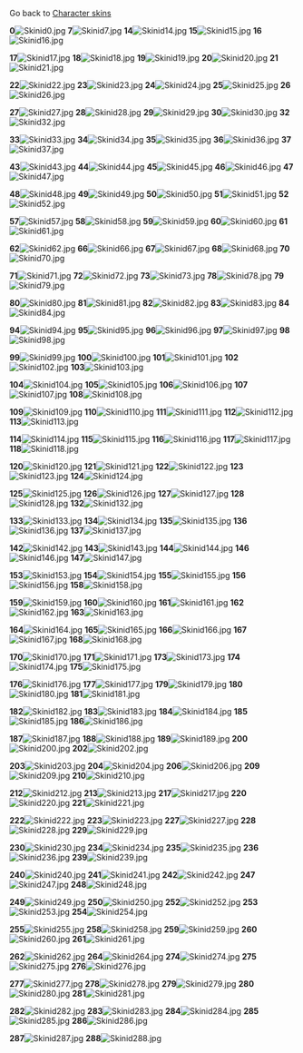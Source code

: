 Go back to [Character skins](/docs/character_skins.md "wikilink")

**0**![Skinid0.jpg](/images/skinid0.jpg) **7**![Skinid7.jpg](/images/skinid7.jpg) **14**![Skinid14.jpg](/images/skinid14.jpg) **15**![Skinid15.jpg](/images/skinid15.jpg) **16**![Skinid16.jpg](/images/skinid16.jpg)

**17**![Skinid17.jpg](/images/skinid17.jpg) **18**![Skinid18.jpg](/images/skinid18.jpg) **19**![Skinid19.jpg](/images/skinid19.jpg) **20**![Skinid20.jpg](/images/skinid20.jpg) **21**![Skinid21.jpg](/images/skinid21.jpg)

**22**![Skinid22.jpg](/images/skinid22.jpg) **23**![Skinid23.jpg](/images/skinid23.jpg) **24**![Skinid24.jpg](/images/skinid24.jpg) **25**![Skinid25.jpg](/images/skinid25.jpg) **26**![Skinid26.jpg](/images/skinid26.jpg)

**27**![Skinid27.jpg](/images/skinid27.jpg) **28**![Skinid28.jpg](/images/skinid28.jpg) **29**![Skinid29.jpg](/images/skinid29.jpg) **30**![Skinid30.jpg](/images/skinid30.jpg) **32**![Skinid32.jpg](/images/skinid32.jpg)

**33**![Skinid33.jpg](/images/skinid33.jpg) **34**![Skinid34.jpg](/images/skinid34.jpg) **35**![Skinid35.jpg](/images/skinid35.jpg) **36**![Skinid36.jpg](/images/skinid36.jpg) **37**![Skinid37.jpg](/images/skinid37.jpg)

**43**![Skinid43.jpg](/images/skinid43.jpg) **44**![Skinid44.jpg](/images/skinid44.jpg) **45**![Skinid45.jpg](/images/skinid45.jpg) **46**![Skinid46.jpg](/images/skinid46.jpg) **47**![Skinid47.jpg](/images/skinid47.jpg)

**48**![Skinid48.jpg](/images/skinid48.jpg) **49**![Skinid49.jpg](/images/skinid49.jpg) **50**![Skinid50.jpg](/images/skinid50.jpg) **51**![Skinid51.jpg](/images/skinid51.jpg) **52**![Skinid52.jpg](/images/skinid52.jpg)

**57**![Skinid57.jpg](/images/skinid57.jpg) **58**![Skinid58.jpg](/images/skinid58.jpg) **59**![Skinid59.jpg](/images/skinid59.jpg) **60**![Skinid60.jpg](/images/skinid60.jpg) **61**![Skinid61.jpg](/images/skinid61.jpg)

**62**![Skinid62.jpg](/images/skinid62.jpg) **66**![Skinid66.jpg](/images/skinid66.jpg) **67**![Skinid67.jpg](/images/skinid67.jpg) **68**![Skinid68.jpg](/images/skinid68.jpg) **70**![Skinid70.jpg](/images/skinid70.jpg)

**71**![Skinid71.jpg](/images/skinid71.jpg) **72**![Skinid72.jpg](/images/skinid72.jpg) **73**![Skinid73.jpg](/images/skinid73.jpg) **78**![Skinid78.jpg](/images/skinid78.jpg) **79**![Skinid79.jpg](/images/skinid79.jpg)

**80**![Skinid80.jpg](/images/skinid80.jpg) **81**![Skinid81.jpg](/images/skinid81.jpg) **82**![Skinid82.jpg](/images/skinid82.jpg) **83**![Skinid83.jpg](/images/skinid83.jpg) **84**![Skinid84.jpg](/images/skinid84.jpg)

**94**![Skinid94.jpg](/images/skinid94.jpg) **95**![Skinid95.jpg](/images/skinid95.jpg) **96**![Skinid96.jpg](/images/skinid96.jpg) **97**![Skinid97.jpg](/images/skinid97.jpg) **98**![Skinid98.jpg](/images/skinid98.jpg)

**99**![Skinid99.jpg](/images/skinid99.jpg) **100**![Skinid100.jpg](/images/skinid100.jpg) **101**![Skinid101.jpg](/images/skinid101.jpg) **102**![Skinid102.jpg](/images/skinid102.jpg) **103**![Skinid103.jpg](/images/skinid103.jpg)

**104**![Skinid104.jpg](/images/skinid104.jpg) **105**![Skinid105.jpg](/images/skinid105.jpg) **106**![Skinid106.jpg](/images/skinid106.jpg) **107**![Skinid107.jpg](/images/skinid107.jpg) **108**![Skinid108.jpg](/images/skinid108.jpg)

**109**![Skinid109.jpg](/images/skinid109.jpg) **110**![Skinid110.jpg](/images/skinid110.jpg) **111**![Skinid111.jpg](/images/skinid111.jpg) **112**![Skinid112.jpg](/images/skinid112.jpg) **113**![Skinid113.jpg](/images/skinid113.jpg)

**114**![Skinid114.jpg](/images/skinid114.jpg) **115**![Skinid115.jpg](/images/skinid115.jpg) **116**![Skinid116.jpg](/images/skinid116.jpg) **117**![Skinid117.jpg](/images/skinid117.jpg) **118**![Skinid118.jpg](/images/skinid118.jpg)

**120**![Skinid120.jpg](/images/skinid120.jpg) **121**![Skinid121.jpg](/images/skinid121.jpg) **122**![Skinid122.jpg](/images/skinid122.jpg) **123**![Skinid123.jpg](/images/skinid123.jpg) **124**![Skinid124.jpg](/images/skinid124.jpg)

**125**![Skinid125.jpg](/images/skinid125.jpg) **126**![Skinid126.jpg](/images/skinid126.jpg) **127**![Skinid127.jpg](/images/skinid127.jpg) **128**![Skinid128.jpg](/images/skinid128.jpg) **132**![Skinid132.jpg](/images/skinid132.jpg)

**133**![Skinid133.jpg](/images/skinid133.jpg) **134**![Skinid134.jpg](/images/skinid134.jpg) **135**![Skinid135.jpg](/images/skinid135.jpg) **136**![Skinid136.jpg](/images/skinid136.jpg) **137**![Skinid137.jpg](/images/skinid137.jpg)

**142**![Skinid142.jpg](/images/skinid142.jpg) **143**![Skinid143.jpg](/images/skinid143.jpg) **144**![Skinid144.jpg](/images/skinid144.jpg) **146**![Skinid146.jpg](/images/skinid146.jpg) **147**![Skinid147.jpg](/images/skinid147.jpg)

**153**![Skinid153.jpg](/images/skinid153.jpg) **154**![Skinid154.jpg](/images/skinid154.jpg) **155**![Skinid155.jpg](/images/skinid155.jpg) **156**![Skinid156.jpg](/images/skinid156.jpg) **158**![Skinid158.jpg](/images/skinid158.jpg)

**159**![Skinid159.jpg](/images/skinid159.jpg) **160**![Skinid160.jpg](/images/skinid160.jpg) **161**![Skinid161.jpg](/images/skinid161.jpg) **162**![Skinid162.jpg](/images/skinid162.jpg) **163**![Skinid163.jpg](/images/skinid163.jpg)

**164**![Skinid164.jpg](/images/skinid164.jpg) **165**![Skinid165.jpg](/images/skinid165.jpg) **166**![Skinid166.jpg](/images/skinid166.jpg) **167**![Skinid167.jpg](/images/skinid167.jpg) **168**![Skinid168.jpg](/images/skinid168.jpg)

**170**![Skinid170.jpg](/images/skinid170.jpg) **171**![Skinid171.jpg](/images/skinid171.jpg) **173**![Skinid173.jpg](/images/skinid173.jpg) **174**![Skinid174.jpg](/images/skinid174.jpg) **175**![Skinid175.jpg](/images/skinid175.jpg)

**176**![Skinid176.jpg](/images/skinid176.jpg) **177**![Skinid177.jpg](/images/skinid177.jpg) **179**![Skinid179.jpg](/images/skinid179.jpg) **180**![Skinid180.jpg](/images/skinid180.jpg) **181**![Skinid181.jpg](/images/skinid181.jpg)

**182**![Skinid182.jpg](/images/skinid182.jpg) **183**![Skinid183.jpg](/images/skinid183.jpg) **184**![Skinid184.jpg](/images/skinid184.jpg) **185**![Skinid185.jpg](/images/skinid185.jpg) **186**![Skinid186.jpg](/images/skinid186.jpg)

**187**![Skinid187.jpg](/images/skinid187.jpg) **188**![Skinid188.jpg](/images/skinid188.jpg) **189**![Skinid189.jpg](/images/skinid189.jpg) **200**![Skinid200.jpg](/images/skinid200.jpg) **202**![Skinid202.jpg](/images/skinid202.jpg)

**203**![Skinid203.jpg](/images/skinid203.jpg) **204**![Skinid204.jpg](/images/skinid204.jpg) **206**![Skinid206.jpg](/images/skinid206.jpg) **209**![Skinid209.jpg](/images/skinid209.jpg) **210**![Skinid210.jpg](/images/skinid210.jpg)

**212**![Skinid212.jpg](/images/skinid212.jpg) **213**![Skinid213.jpg](/images/skinid213.jpg) **217**![Skinid217.jpg](/images/skinid217.jpg) **220**![Skinid220.jpg](/images/skinid220.jpg) **221**![Skinid221.jpg](/images/skinid221.jpg)

**222**![Skinid222.jpg](/images/skinid222.jpg) **223**![Skinid223.jpg](/images/skinid223.jpg) **227**![Skinid227.jpg](/images/skinid227.jpg) **228**![Skinid228.jpg](/images/skinid228.jpg) **229**![Skinid229.jpg](/images/skinid229.jpg)

**230**![Skinid230.jpg](/images/skinid230.jpg) **234**![Skinid234.jpg](/images/skinid234.jpg) **235**![Skinid235.jpg](/images/skinid235.jpg) **236**![Skinid236.jpg](/images/skinid236.jpg) **239**![Skinid239.jpg](/images/skinid239.jpg)

**240**![Skinid240.jpg](/images/skinid240.jpg) **241**![Skinid241.jpg](/images/skinid241.jpg) **242**![Skinid242.jpg](/images/skinid242.jpg) **247**![Skinid247.jpg](/images/skinid247.jpg) **248**![Skinid248.jpg](/images/skinid248.jpg)

**249**![Skinid249.jpg](/images/skinid249.jpg) **250**![Skinid250.jpg](/images/skinid250.jpg) **252**![Skinid252.jpg](/images/skinid252.jpg) **253**![Skinid253.jpg](/images/skinid253.jpg) **254**![Skinid254.jpg](/images/skinid254.jpg)

**255**![Skinid255.jpg](/images/skinid255.jpg) **258**![Skinid258.jpg](/images/skinid258.jpg) **259**![Skinid259.jpg](/images/skinid259.jpg) **260**![Skinid260.jpg](/images/skinid260.jpg) **261**![Skinid261.jpg](/images/skinid261.jpg)

**262**![Skinid262.jpg](/images/skinid262.jpg) **264**![Skinid264.jpg](/images/skinid264.jpg) **274**![Skinid274.jpg](/images/skinid274.jpg) **275**![Skinid275.jpg](/images/skinid275.jpg) **276**![Skinid276.jpg](/images/skinid276.jpg)

**277**![Skinid277.jpg](/images/skinid277.jpg) **278**![Skinid278.jpg](/images/skinid278.jpg) **279**![Skinid279.jpg](/images/skinid279.jpg) **280**![Skinid280.jpg](/images/skinid280.jpg) **281**![Skinid281.jpg](/images/skinid281.jpg)

**282**![Skinid282.jpg](/images/skinid282.jpg) **283**![Skinid283.jpg](/images/skinid283.jpg) **284**![Skinid284.jpg](/images/skinid284.jpg) **285**![Skinid285.jpg](/images/skinid285.jpg) **286**![Skinid286.jpg](/images/skinid286.jpg)

**287**![Skinid287.jpg](/images/skinid287.jpg) **288**![Skinid288.jpg](/images/skinid288.jpg)
